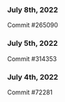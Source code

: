 ### July 8th, 2022

Commit #265090

### July 5th, 2022

Commit #314353


### July 4th, 2022

Commit #72281
